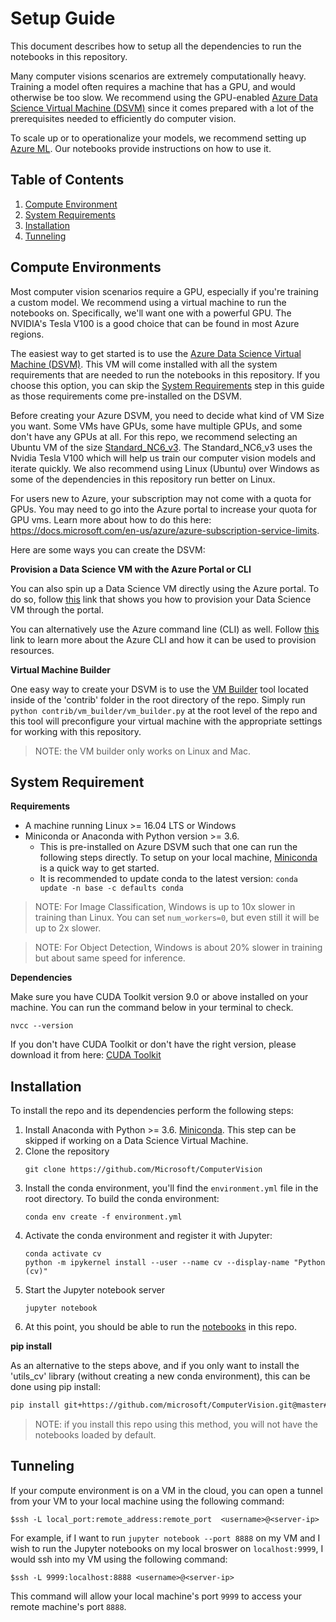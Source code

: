 # Setup Guide

This document describes how to setup all the dependencies to run the notebooks
in this repository.

Many computer visions scenarios are extremely computationally heavy. Training a
model often requires a machine that has a GPU, and would otherwise be too slow.
We recommend using the GPU-enabled [Azure Data Science Virtual Machine (DSVM)](https://azure.microsoft.com/en-us/services/virtual-machines/data-science-virtual-machines/) since it comes prepared with a lot of the prerequisites needed to efficiently do computer vision.

To scale up or to operationalize your models, we recommend setting up [Azure
ML](https://docs.microsoft.com/en-us/azure/machine-learning/). Our notebooks
provide instructions on how to use it.


## Table of Contents

1. [Compute Environment](#compute-environments)
1. [System Requirements](#system-requirements)
1. [Installation](#installation)
1. [Tunneling](#tunneling)

## Compute Environments

Most computer vision scenarios require a GPU, especially if you're training a
custom model. We recommend using a virtual machine to run the notebooks on.
Specifically, we'll want one with a powerful GPU. The NVIDIA's Tesla V100 is a
good choice that can be found in most Azure regions.

The easiest way to get started is to use the [Azure Data Science Virtual Machine (DSVM)](https://azure.microsoft.com/en-us/services/virtual-machines/data-science-virtual-machines/). This VM will come installed with all the system requirements that are needed to run the notebooks in this repository. If you choose this option, you can skip the [System Requirements](#system-requirements) step in this guide as those requirements come pre-installed on the DSVM.

Before creating your Azure DSVM, you need to decide what kind of VM Size you want. Some VMs have GPUs, some have multiple GPUs, and some don't have any GPUs at all. For this repo, we recommend selecting an Ubuntu VM of the size [Standard_NC6_v3](https://docs.microsoft.com/en-us/azure/virtual-machines/windows/sizes-gpu#ncv3-series). The Standard_NC6_v3 uses the Nvidia Tesla V100 which will help us train our computer vision models and iterate quickly. We also recommend using Linux (Ubuntu) over Windows as some of the dependencies in this repository run better on Linux. 

For users new to Azure, your subscription may not come with a quota for GPUs. You may need to go into the Azure portal to increase your quota for GPU vms. Learn more about how to do this here: https://docs.microsoft.com/en-us/azure/azure-subscription-service-limits.

Here are some ways you can create the DSVM:

__Provision a Data Science VM with the Azure Portal or CLI__

You can also spin up a Data Science VM directly using the Azure portal. To do so, follow
[this](https://docs.microsoft.com/en-us/azure/machine-learning/data-science-virtual-machine/dsvm-ubuntu-intro)
link that shows you how to provision your Data Science VM through the portal.

You can alternatively use the Azure command line (CLI) as well. Follow
[this](https://docs.microsoft.com/en-us/cli/azure/azure-cli-vm-tutorial?view=azure-cli-latest)
link to learn more about the Azure CLI and how it can be used to provision
resources.

__Virtual Machine Builder__

One easy way to create your DSVM is to use the [VM Builder](contrib/vm_builder) tool located inside of the 'contrib' folder in the root directory of the repo. Simply run `python contrib/vm_builder/vm_builder.py` at the root level of the repo and this tool will preconfigure your virtual machine with the appropriate settings for working with this repository. 

> NOTE: the VM builder only works on Linux and Mac.

## System Requirement

__Requirements__

* A machine running Linux >= 16.04 LTS or Windows
* Miniconda or Anaconda with Python version >= 3.6.
    * This is pre-installed on Azure DSVM such that one can run the following steps directly. To setup on your local machine, [Miniconda](https://docs.conda.io/en/latest/miniconda.html) is a quick way to get started.
    * It is recommended to update conda to the latest version: `conda update -n base -c defaults conda`

> NOTE: For Image Classification, Windows is up to 10x slower in training than Linux. You can set `num_workers=0`, but even still it will be up to 2x slower.

> NOTE: For Object Detection, Windows is about 20% slower in training but about same speed for inference.

__Dependencies__

Make sure you have CUDA Toolkit version 9.0 or above installed on your machine. You can run the command below in your terminal to check.

```
nvcc --version
```

If you don't have CUDA Toolkit or don't have the right version, please download it from here: [CUDA Toolkit](https://developer.nvidia.com/cuda-toolkit)

## Installation
To install the repo and its dependencies perform the following steps:

1. Install Anaconda with Python >= 3.6. [Miniconda](https://conda.io/miniconda.html). This step can be skipped if working on a Data Science Virtual Machine.
1. Clone the repository
    ```
    git clone https://github.com/Microsoft/ComputerVision
    ```
1. Install the conda environment, you'll find the `environment.yml` file in the root directory. To build the conda environment:
    ```
    conda env create -f environment.yml
    ```
1. Activate the conda environment and register it with Jupyter:
    ```
    conda activate cv
    python -m ipykernel install --user --name cv --display-name "Python (cv)"
    ```
1. Start the Jupyter notebook server
    ```
    jupyter notebook
    ```
1. At this point, you should be able to run the [notebooks](#scenarios) in this repo. 

__pip install__

As an alternative to the steps above, and if you only want to install
the 'utils_cv' library (without creating a new conda environment),
this can be done using pip install:

```bash
pip install git+https://github.com/microsoft/ComputerVision.git@master#egg=utils_cv
```

> NOTE: if you install this repo using this method, you will not have the notebooks loaded by default.

## Tunneling

If your compute environment is on a VM in the cloud, you can open a tunnel from your VM to your local machine using the following command:
```
$ssh -L local_port:remote_address:remote_port  <username>@<server-ip>
```

For example, if I want to run `jupyter notebook --port 8888` on my VM and I
wish to run the Jupyter notebooks on my local broswer on `localhost:9999`, I
would ssh into my VM using the following command:

```
$ssh -L 9999:localhost:8888 <username>@<server-ip>
```

This command will allow your local machine's port `9999` to access your remote
machine's port `8888`.

